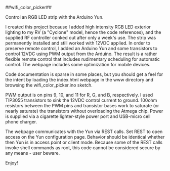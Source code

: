 ##wifi_color_picker##

Control an RGB LED strip with the Arduino Yun.

I created this project because I added high intensity RGB LED exterior lighting to my RV (a "Cyclone" model, hence the code references), and the supplied RF controller conked out after only a week's use.  The strip was permanently installed and still worked with 12VDC applied.  In order to preserve remote control, I added an Arduino Yun and some transistors to control 12VDC using PWM output from the Arduino.  The result is a rather flexible remote control that includes rudimentary scheduling for automatic control.  The webpage includes some optimization for mobile devices.

Code documentation is sparse in some places, but you should get a feel for the intent by loading the index.html webpage in the www directory and browsing the wifi_color_picker.ino sketch.

PWM output is on pins 9, 10, and 11 for R, G, and B, respectively.  I used TIP3055 transistors to sink the 12VDC control current to ground.  100ohm resistors between the PWM pins and transistor bases work to saturate (or nearly saturate) the transistors without overloading the Atmega chip.  Power is supplied via a cigarette lighter-style power port and USB-micro cell phone charger.

The webpage communicates with the Yun via REST calls.  Set REST to open access on the Yun configuration page.  Behavior should be identical whether then Yun is in access point or client mode.  Because some of the REST calls invoke shell commands as root, this code cannot be considered secure by any means - user beware.

Enjoy!

